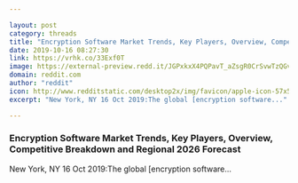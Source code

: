 ```yaml
---

layout: post
category: threads
title: "Encryption Software Market Trends, Key Players, Overview, Competitive Breakdown and Regional 2026 Forecast"
date: 2019-10-16 08:27:30
link: https://vrhk.co/33Exf0T
image: https://external-preview.redd.it/JGPxkxX4PQPavT_aZsgR0CrSvwTzQGvPdS5hzp8Rq_E.jpg?width=173&height=90.5759162304&auto=webp&s=3163c0379d5751ac1155341c52ce6ee5d1555d4a
domain: reddit.com
author: "reddit"
icon: http://www.redditstatic.com/desktop2x/img/favicon/apple-icon-57x57.png
excerpt: "New York, NY 16 Oct 2019:The global [encryption software..."

---
```


### Encryption Software Market Trends, Key Players, Overview, Competitive Breakdown and Regional 2026 Forecast

New York, NY 16 Oct 2019:The global [encryption software...